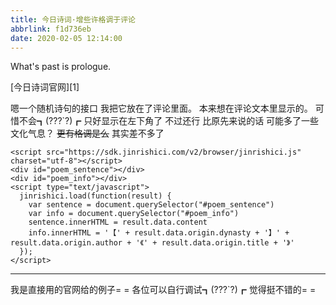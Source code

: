 ```yaml
---
title: 今日诗词·增些许格调于评论
abbrlink: f1d736eb
date: 2020-02-05 12:14:00
---
```

What's past is prologue.

<!--more-->[今日诗词官网][1]
嗯一个随机诗句的接口
我把它放在了评论里面。
本来想在评论文本里显示的。
可惜不会┓(???`?)┏
只好显示在左下角了
不过还行
比原先来说的话
可能多了一些文化气息？
~~更有格调是么~~
其实差不多了

```
<script src="https://sdk.jinrishici.com/v2/browser/jinrishici.js" charset="utf-8"></script>
<div id="poem_sentence"></div>
<div id="poem_info"></div>
<script type="text/javascript">
  jinrishici.load(function(result) {
    var sentence = document.querySelector("#poem_sentence")
    var info = document.querySelector("#poem_info")
    sentence.innerHTML = result.data.content
    info.innerHTML = '【' + result.data.origin.dynasty + '】' + result.data.origin.author + '《' + result.data.origin.title + '》'
  });
</script>
```


----------


我是直接用的官网给的例子= =
各位可以自行调试┓(???`?)┏
觉得挺不错的= =



[1]: https://www.jinrishici.com/